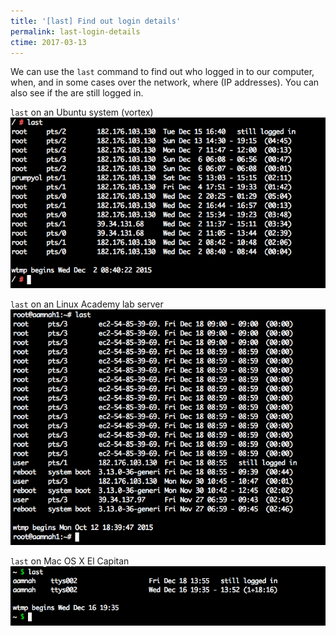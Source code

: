 ```yaml
---
title: '[last] Find out login details'
permalink: last-login-details
ctime: 2017-03-13
---
```


We can use the `last` command to find out who logged in to our computer, when, and in some cases over the network, where (IP addresses). You can also see if the are still logged in.

`last` on an Ubuntu system (vortex)
![`last` on an Ubuntu system (vortex)](/assets/img/cmd-last.png)

`last` on an Linux Academy lab server
![`last` on an Linux Academy lab server](/assets/img/cmd-last-2.png)

`last` on Mac OS X El Capitan
![`last` on Mac OS X El Capitan](/assets/img/cmd-last-3.png)